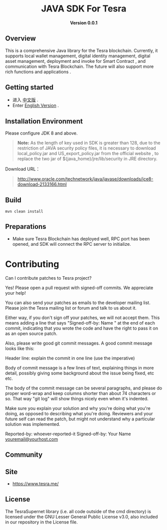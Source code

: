 
<h1 align="center">JAVA SDK For Tesra  </h1>
<h4 align="center">Version 0.0.1 </h4>

## Overview

This is a comprehensive Java library for the Tesra blockchain. Currently, it supports local wallet management, digital identity management, digital asset management,  deployment and invoke for Smart Contract , and communication with Tesra Blockchain. The future will also support more rich functions and applications .

## Getting started

* 进入 [中文版](docs/cn/README.md) .
* Enter [English Version](docs/en/README.md) .

## Installation Environment 

Please configure JDK 8 and above.

> **Note:** As the length of key used in SDK is greater than 128, due to the restriction of JAVA security policy files, it is necessary to download local_policy.jar and US_export_policy.jar from the official website , to replace the two jar of ${java_home}/jre/lib/security in JRE directory.

Download URL：

>http://www.oracle.com/technetwork/java/javase/downloads/jce8-download-2133166.html


## Build

```
mvn clean install
```

## Preparations

* Make sure Tesra Blockchain has deployed well,  RPC port has been opened, and SDK will connect the RPC server to initialize.


# Contributing

Can I contribute patches to Tesra project?

Yes! Please open a pull request with signed-off commits. We appreciate your help!

You can also send your patches as emails to the developer mailing list.
Please join the Tesra mailing list or forum and talk to us about it.

Either way, if you don't sign off your patches, we will not accept them.
This means adding a line that says "Signed-off-by: Name <email>" at the
end of each commit, indicating that you wrote the code and have the right
to pass it on as an open source patch.

Also, please write good git commit messages.  A good commit message
looks like this:

  Header line: explain the commit in one line (use the imperative)

  Body of commit message is a few lines of text, explaining things
  in more detail, possibly giving some background about the issue
  being fixed, etc etc.

  The body of the commit message can be several paragraphs, and
  please do proper word-wrap and keep columns shorter than about
  74 characters or so. That way "git log" will show things
  nicely even when it's indented.

  Make sure you explain your solution and why you're doing what you're
  doing, as opposed to describing what you're doing. Reviewers and your
  future self can read the patch, but might not understand why a
  particular solution was implemented.

  Reported-by: whoever-reported-it
  Signed-off-by: Your Name <youremail@yourhost.com>

## Community

## Site

* https://www.tesra.me/

## License

The TesraSupernet library (i.e. all code outside of the cmd directory) is licensed under the GNU Lesser General Public License v3.0, also included in our repository in the License file.
